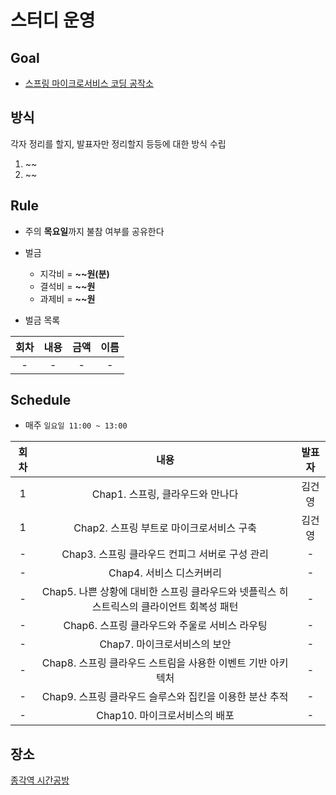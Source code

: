 # 스터디 운영

## Goal
* [스프링 마이크로서비스 코딩 공작소](http://www.yes24.com/Product/Goods/67473377?Acode=101)

## 방식

각자 정리를 할지, 발표자만 정리할지 등등에 대한 방식 수립

1. ~~
2. ~~

## Rule
- 주의 **목요일**까지 불참 여부를 공유한다
- 벌금
    - 지각비 = **~~원(분)**
    - 결석비 = **~~원**
    - 과제비 = **~~원**
    
- 벌금 목록  
  
|회차|내용|금액|이름|  
| :---: | :---: | :---: | :---: |  
|-|- |- | -|  

## Schedule
- 매주 `일요일 11:00 ~ 13:00`  

|회차|내용|발표자|  
| :---: | :---: | :---: |  
|1| Chap1. 스프링, 클라우드와 만나다 | 김건영 |
|1| Chap2. 스프링 부트로 마이크로서비스 구축 | 김건영 |
| - | Chap3. 스프링 클라우드 컨피그 서버로 구성 관리 | - | 
| - | Chap4. 서비스 디스커버리 | - | 
| - | Chap5. 나쁜 상황에 대비한 스프링 클라우드와 넷플릭스 히스트릭스의 클라이언트 회복성 패턴 | - | 
| - | Chap6. 스프링 클라우드와 주울로 서비스 라우팅 | - | 
| - | Chap7. 마이크로서비스의 보안  | - | 
| - | Chap8. 스프링 클라우드 스트림을 사용한 이벤트 기반 아키텍처 | - | 
| - | Chap9. 스프링 클라우드 슬루스와 집킨을 이용한 분산 추적 | - | 
| - | Chap10. 마이크로서비스의 배포 | - | 


## 장소
[종각역 시간공방](https://map.naver.com/local/siteview.nhn?code=377497269)



